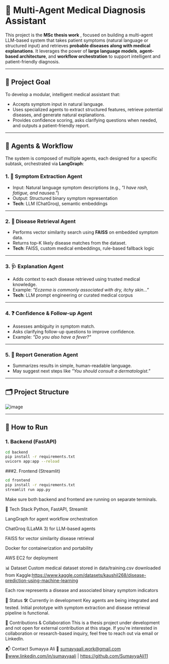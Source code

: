 # 🧠 Multi-Agent Medical Diagnosis Assistant

This project is the **MSc thesis work** , focused on building a multi-agent LLM-based system that takes patient symptoms (natural language or structured input) and retrieves **probable diseases along with medical explanations**. It leverages the power of **large language models**, **agent-based architecture**, and **workflow orchestration** to support intelligent and patient-friendly diagnosis.

---

## 🎯 Project Goal

To develop a modular, intelligent medical assistant that:
- Accepts symptom input in natural language.
- Uses specialized agents to extract structured features, retrieve potential diseases, and generate natural explanations.
- Provides confidence scoring, asks clarifying questions when needed, and outputs a patient-friendly report.

---

## 🧩 Agents & Workflow

The system is composed of multiple agents, each designed for a specific subtask, orchestrated via **LangGraph**:

### 1. 🧾 Symptom Extraction Agent
- Input: Natural language symptom descriptions (e.g., *"I have rash, fatigue, and nausea."*)
- Output: Structured binary symptom representation
- **Tech**: LLM (ChatGroq), semantic embeddings

---

### 2. 🧬 Disease Retrieval Agent
- Performs vector similarity search using **FAISS** on embedded symptom data.
- Returns top-K likely disease matches from the dataset.
- **Tech**: FAISS, custom medical embeddings, rule-based fallback logic

---

### 3. 🩺 Explanation Agent
- Adds context to each disease retrieved using trusted medical knowledge.
- Example: *"Eczema is commonly associated with dry, itchy skin..."*
- **Tech**: LLM prompt engineering or curated medical corpus

---

### 4. ❓ Confidence & Follow-up Agent
- Assesses ambiguity in symptom match.
- Asks clarifying follow-up questions to improve confidence.
- Example: *"Do you also have a fever?"*

---

### 5. 📄 Report Generation Agent
- Summarizes results in simple, human-readable language.
- May suggest next steps like *"You should consult a dermatologist."*

---

## 🗂 Project Structure

![image](https://github.com/user-attachments/assets/785c30a3-66da-4f27-ba00-f75baf7a1c3d)

---

## 🚀 How to Run

### 1. Backend (FastAPI)
```bash
cd backend
pip install -r requirements.txt
uvicorn app:app --reload
```
###2. Frontend (Streamlit)
```bash
cd frontend
pip install -r requirements.txt
streamlit run app.py
```

Make sure both backend and frontend are running on separate terminals.

🔧 Tech Stack
Python, FastAPI, Streamlit

LangGraph for agent workflow orchestration

ChatGroq (LLaMA 3) for LLM-based agents

FAISS for vector similarity disease retrieval

Docker for containerization and portability

AWS EC2 for deployment

📊 Dataset
Custom medical dataset stored in data/training.csv downloaded from Kaggle:https://www.kaggle.com/datasets/kaushil268/disease-prediction-using-machine-learning 

Each row represents a disease and associated binary symptom indicators

🧪 Status
🛠 Currently in development
Key agents are being integrated and tested. Initial prototype with symptom extraction and disease retrieval pipeline is functional.

🤝 Contributions & Collaboration
This is a thesis project under development and not open for external contribution at this stage. If you're interested in collaboration or research-based inquiry, feel free to reach out via email or LinkedIn.

📬 Contact
Sumayya Ali
📧 sumayyaali.work@gmail.com
🔗www.linkedin.com/in/sumayyaali | https://github.com/SumayyaAli11   
